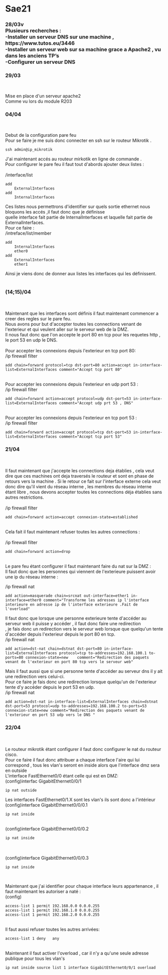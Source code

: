 # Sae21
<h3>28/03v</br>
Plusieurs recherches :</br>
	-Installer un serveur DNS sur une machine , https://www.tutos.eu/3446</br>
	-Installer un serveur web sur sa machine grace a Apache2 , vu dans les anciens TP’s</br>
	-Configurer un serveur DNS </br>


<h3>29/03</h3></br>

Mise en place d'un serveur apache2</br>
Comme vu lors du module R203</br>

<h3>04/04</h3></br>

Debut de la configuration pare feu</br>
Pour se faire je me suis donc connecter en ssh sur le routeur Mikrotik .</br>

	ssh admin@ip_mikrotik
	
J'ai maintenant accés au routeur mirkotik en ligne de commande .</br>
Pour configurer le pare feu il faut tout d'abords ajouter deux listes :</br>
</br>
/interface/list</br>

	add
		ExternalInterfaces
	add
		InternalInterfaces
		
Ces listes nous permettrons d'identifier sur quels sortie ethernet nous bloquons les accés ,il faut donc que je définisse </br>
quelle interface fait partie de InternalInterfaces et laquelle fait partie de ExternalInterfaces.</br>
Pour ce faire :</br>
/intreface/list/member</br>

	add
		InternalInterfaces
		ether0
	add
		ExternalInterfaces
		ether1
		
Ainsi je viens donc de donner aux listes les interfaces qui les définissent.</br>
</br>
<h3>(14;15)/04</h3></br>
</br>
Maintenant que les interfaces sont définis il faut maintenant commencer a creer des regles sur le pare feu.</br>
Nous avons pour but d'accepter toutes les connections venant de l'exterieur et qui veulent aller sur le serveur web de la DMZ.</br>
Il nous faut donc que l'on accepte le port 80 en tcp pour les requetes http , le port 53 en udp le DNS.</br>
</br>
Pour accepter les connexions depuis l'exterieur en  tcp port 80:</br>
/ip firewall filter </br>

	add chain=forward protocol=tcp dst-port=80 action=accept in-interface-list=ExternalInterfaces comment="Accept tcp port 80" 
	
</br>
Pour accepter les connexions depuis l'exterieur en udp port 53 :</br>
/ip firewall filter </br>

	add chain=forward action=accept protocol=udp dst-port=53 in-interface-list=ExternalInterfaces comment="Accept udp prt 53 , DNS"
	
</br>
Pour accepter les connexions depuis l'exterieur en tcp port 53 :</br>
/ip firewall filter</br>

	add chain=forward action=accept protocol=tcp dst-port=53 in-interface-list=ExternalInterfaces comment="Accept tcp port 53"


<h3>21/04</h3></br>
</br>
Il faut maintenant que j'accepte les connections deja établies , cela veut dire que ces machines ont deja traversés le routeur et sont en phase de retours vers la machine .
Si le retour ce fait sur l'interface externe cela veut donc dire qu'il vient du réseau interne , les membres du réseau interne étant libre , nous devons accepter toutes les connections déja établies sans autres restrictions.</br>
</br>
/ip firewall filter</br>

	add chain=forward action=accept connexion-state=established
	
</br>
Cela fait il faut maintenant refuser toutes les autres connections :</br>
</br>
/ip firewall filter</br>

	add chain=forward action=drop
</br>
Le pare feu étant configurer il faut maintenant faire du nat sur la DMZ :</br>
Il faut donc que les personnes qui viennent de l'exterieure puissent avoir une ip du réseau interne :

/ip firewall nat</br>

	add action=masquerade chain=srcnat out-interface=ether1 in-interface=ether0 comment="Transforme les adresses ip l'interface interieure en adresse ip de l'interface exterieure .Fait de l'overload"


Il faut donc que lorsque une personne exterieure tente d'accéder au serveur web il puisse y accéder , il faut donc faire une redirection</br>
 , je fais donc un redirection vers le serveur web lorsque que quelqu'un tente d'accéder depuis l'exterieur depuis le port 80 en tcp.</br>
/ip firewall nat</br>

	add action=dst-nat chain=dstnat dst-port=80 in-interface-list=ExternalInterfaces protocol=tcp to-addresses=192.168.100.1 to-ports=80 connexion-state=new 	comment="Redirection des paquets venant de l'exterieur en port 80 tcp vers le serveur web" 
	
Mais il faut aussi que si une personne tente d'accéder au serveur dns il y ait une redirection vers celui-ci.</br>
Pour ce faire je fais donc une redirection lorsque quelqu'un de l'exterieur tente d'y accéder depuis le port 53 en udp.</br>
/ip firewall nat</br>

	add action=dst-nat in-interface-list=ExternalInterfaces chain=dstnat dst-port=53 protocol=udp to-addresses=192.168.100.2 to-ports=53 connexion-state=new comment="Redirection des paquets venant de l'exterieur en port 53 udp vers le DNS "

<h3>22/04</h3></br>
</br>
Le routeur mikrotik étant configurer il faut donc configurer le nat du routeur cisco.</br>
Pour ce faire il faut donc attribuer a chaque interface l'aire qui lui correspond , tous les vlan's seront en inside alors que l'interface dmz sera en outside</br>
L'interface FastEthernet0/0 étant celle qui est en DMZ:</br>
(config)interfac GigabitEthernet0/0/1</br>

 	ip nat outside                 

Les interfaces FastEthernet0/1.X sont les vlan's ils sont donc a l'intérieur</br>
(config)interface GigabitEthernet0/0/0.1</br>

 	ip nat inside  
</br>
(config)interface GigabitEthernet0/0/0.2</br>
 
 	ip nat inside
</br></br>
(config)interface GigabitEthernet0/0/0.3</br>

	ip nat inside 
 </br>    
	
Maintenant que j'ai identifier pour chaque interface leurs appartenance , il faut maintenant les autoriser a naté :</br>
(config)</br>

	access-list 1 permit 192.168.0.0 0.0.0.255              
	access-list 1 permit 192.168.1.0 0.0.0.255              
	access-list 1 permit 192.168.2.0 0.0.0.255              
   
</br>
Il faut aussi refuser toutes les autres arrivées:</br>

	access-list 1 deny   any                         
</br>
Maintenant il faut activer l'overload , car il n'y a qu'une seule adresse publique pour tous les vlan's </br>

	ip nat inside source list 1 interface GigabitEthernet0/0/1 overload   
